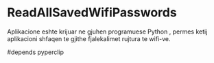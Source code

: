 # ReadAllSavedWifiPasswords

Aplikacione eshte krijuar ne gjuhen programuese Python , permes ketij aplikacioni shfaqen te gjithe fjalekalimet rujtura te wifi-ve. 

#depends
pyperclip

